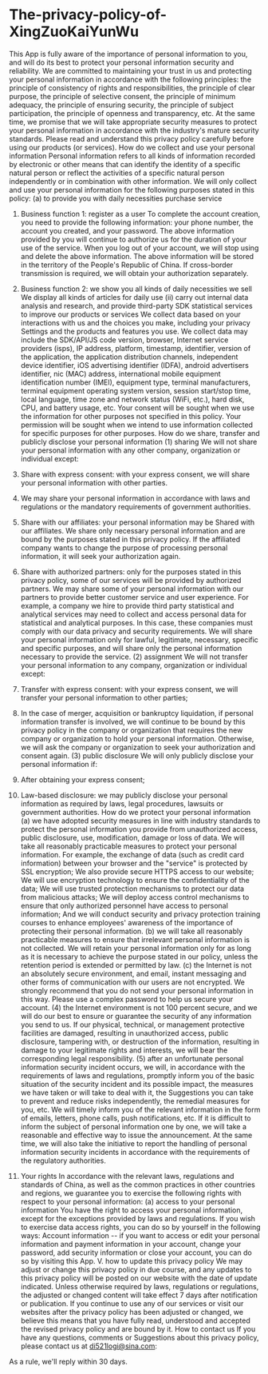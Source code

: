 # The-privacy-policy-of-XingZuoKaiYunWu

This App is fully aware of the importance of personal information to you, and will do its best to protect your personal information security and reliability. We are committed to maintaining your trust in us and protecting your personal information in accordance with the following principles: the principle of consistency of rights and responsibilities, the principle of clear purpose, the principle of selective consent, the principle of minimum adequacy, the principle of ensuring security, the principle of subject participation, the principle of openness and transparency, etc. At the same time, we promise that we will take appropriate security measures to protect your personal information in accordance with the industry's mature security standards. Please read and understand this privacy policy carefully before using our products (or services).
How do we collect and use your personal information
Personal information refers to all kinds of information recorded by electronic or other means that can identify the identity of a specific natural person or reflect the activities of a specific natural person independently or in combination with other information. We will only collect and use your personal information for the following purposes stated in this policy:
(a) to provide you with daily necessities purchase service
1. Business function 1: register as a user
To complete the account creation, you need to provide the following information: your phone number, the account you created, and your password.
The above information provided by you will continue to authorize us for the duration of your use of the service. When you log out of your account, we will stop using and delete the above information.
The above information will be stored in the territory of the People's Republic of China. If cross-border transmission is required, we will obtain your authorization separately.
2. Business function 2: we show you all kinds of daily necessities we sell
We display all kinds of articles for daily use
(ii) carry out internal data analysis and research, and provide third-party SDK statistical services to improve our products or services
We collect data based on your interactions with us and the choices you make, including your privacy Settings and the products and features you use. We collect data may include the SDK/API/JS code version, browser, Internet service providers (isps), IP address, platform, timestamp, identifier, version of the application, the application distribution channels, independent device identifier, iOS advertising identifier (IDFA), android advertisers identifier, nic (MAC) address, international mobile equipment identification number (IMEI), equipment type, terminal manufacturers, terminal equipment operating system version, session start/stop time, local language, time zone and network status (WiFi, etc.), hard disk, CPU, and battery usage, etc.
Your consent will be sought when we use the information for other purposes not specified in this policy.
Your permission will be sought when we intend to use information collected for specific purposes for other purposes.
How do we share, transfer and publicly disclose your personal information
(1) sharing
We will not share your personal information with any other company, organization or individual except:
1. Share with express consent: with your express consent, we will share your personal information with other parties.
2. We may share your personal information in accordance with laws and regulations or the mandatory requirements of government authorities.
3. Share with our affiliates: your personal information may be Shared with our affiliates. We share only necessary personal information and are bound by the purposes stated in this privacy policy. If the affiliated company wants to change the purpose of processing personal information, it will seek your authorization again.

4. Share with authorized partners: only for the purposes stated in this privacy policy, some of our services will be provided by authorized partners. We may share some of your personal information with our partners to provide better customer service and user experience. For example, a company we hire to provide third party statistical and analytical services may need to collect and access personal data for statistical and analytical purposes. In this case, these companies must comply with our data privacy and security requirements. We will share your personal information only for lawful, legitimate, necessary, specific and specific purposes, and will share only the personal information necessary to provide the service.
(2) assignment
We will not transfer your personal information to any company, organization or individual except:
1. Transfer with express consent: with your express consent, we will transfer your personal information to other parties;
2. In the case of merger, acquisition or bankruptcy liquidation, if personal information transfer is involved, we will continue to be bound by this privacy policy in the company or organization that requires the new company or organization to hold your personal information. Otherwise, we will ask the company or organization to seek your authorization and consent again.
(3) public disclosure
We will only publicly disclose your personal information if:
1. After obtaining your express consent;
2. Law-based disclosure: we may publicly disclose your personal information as required by laws, legal procedures, lawsuits or government authorities.
How do we protect your personal information
(a) we have adopted security measures in line with industry standards to protect the personal information you provide from unauthorized access, public disclosure, use, modification, damage or loss of data. We will take all reasonably practicable measures to protect your personal information. For example, the exchange of data (such as credit card information) between your browser and the "service" is protected by SSL encryption; We also provide secure HTTPS access to our website; We will use encryption technology to ensure the confidentiality of the data; We will use trusted protection mechanisms to protect our data from malicious attacks; We will deploy access control mechanisms to ensure that only authorized personnel have access to personal information; And we will conduct security and privacy protection training courses to enhance employees' awareness of the importance of protecting their personal information.
(b) we will take all reasonably practicable measures to ensure that irrelevant personal information is not collected. We will retain your personal information only for as long as it is necessary to achieve the purpose stated in our policy, unless the retention period is extended or permitted by law.
(c) the Internet is not an absolutely secure environment, and email, instant messaging and other forms of communication with our users are not encrypted. We strongly recommend that you do not send your personal information in this way. Please use a complex password to help us secure your account.
(4) the Internet environment is not 100 percent secure, and we will do our best to ensure or guarantee the security of any information you send to us. If our physical, technical, or management protective facilities are damaged, resulting in unauthorized access, public disclosure, tampering with, or destruction of the information, resulting in damage to your legitimate rights and interests, we will bear the corresponding legal responsibility.
(5) after an unfortunate personal information security incident occurs, we will, in accordance with the requirements of laws and regulations, promptly inform you of the basic situation of the security incident and its possible impact, the measures we have taken or will take to deal with it, the Suggestions you can take to prevent and reduce risks independently, the remedial measures for you, etc. We will timely inform you of the relevant information in the form of emails, letters, phone calls, push notifications, etc. If it is difficult to inform the subject of personal information one by one, we will take a reasonable and effective way to issue the announcement.
At the same time, we will also take the initiative to report the handling of personal information security incidents in accordance with the requirements of the regulatory authorities.
4. Your rights
In accordance with the relevant laws, regulations and standards of China, as well as the common practices in other countries and regions, we guarantee you to exercise the following rights with respect to your personal information:
(a) access to your personal information
You have the right to access your personal information, except for the exceptions provided by laws and regulations. If you wish to exercise data access rights, you can do so by yourself in the following ways:
Account information -- if you want to access or edit your personal information and payment information in your account, change your password, add security information or close your account, you can do so by visiting this App.
V. how to update this privacy policy
We may adjust or change this privacy policy in due course, and any updates to this privacy policy will be posted on our website with the date of update indicated. Unless otherwise required by laws, regulations or regulations, the adjusted or changed content will take effect 7 days after notification or publication. If you continue to use any of our services or visit our websites after the privacy policy has been adjusted or changed, we believe this means that you have fully read, understood and accepted the revised privacy policy and are bound by it.
How to contact us
If you have any questions, comments or Suggestions about this privacy policy, please contact us at di521logi@sina.com:

As a rule, we'll reply within 30 days.
